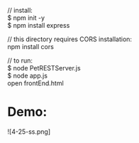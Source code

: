 // install: <br>
    $ npm init -y <br>
    $ npm install express <br>

// this directory requires CORS installation: <br>
    npm install cors
	
// to run: <br>
	$ node PetRESTServer.js <br>
	$ node app.js <br>
	open frontEnd.html <br>

 # Demo:
 ![4-25-ss.png]
